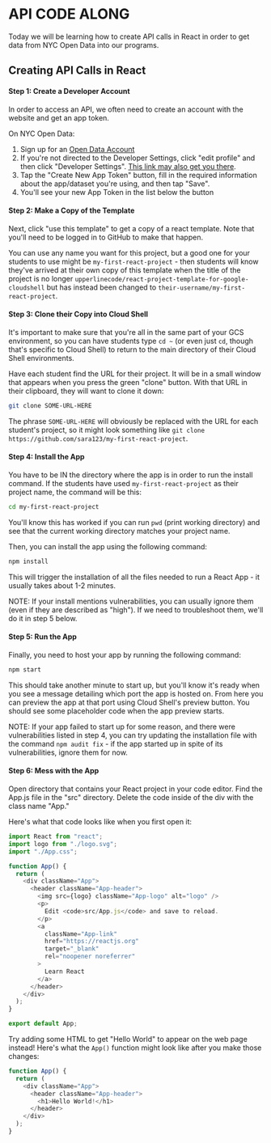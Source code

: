 # API CODE ALONG

Today we will be learning how to create API calls in React in order to get data from NYC Open Data into our programs.

## Creating API Calls in React

#### Step 1: Create a Developer Account

In order to access an API, we often need to create an account with the website and get an app token.

On NYC Open Data:

1. Sign up for an [Open Data Account](https://opendata.cityofnewyork.us/)
2. If you're not directed to the Developer Settings, click "edit profile" and then click "Developer Settings". [This link may also get you there](https://data.cityofnewyork.us/profile/edit/developer_settings).
3. Tap the "Create New App Token" button, fill in the required information about the app/dataset you're using, and then tap "Save".
4. You'll see your new App Token in the list below the button

#### Step 2: Make a Copy of the Template

Next, click "use this template" to get a copy of a react template. Note that you'll need to be logged in to GitHub to make that happen.

You can use any name you want for this project, but a good one for your students to use might be `my-first-react-project` - then students will know they've arrived at their own copy of this template when the title of the project is no longer `upperlinecode/react-project-template-for-google-cloudshell` but has instead been changed to `their-username/my-first-react-project`.

#### Step 3: Clone their Copy into Cloud Shell

It's important to make sure that you're all in the same part of your GCS environment, so you can have students type `cd ~` (or even just `cd`, though that's specific to Cloud Shell) to return to the main directory of their Cloud Shell environments.

Have each student find the URL for their project. It will be in a small window that appears when you press the green "clone" button. With that URL in their clipboard, they will want to clone it down:

```bash
git clone SOME-URL-HERE
```

The phrase `SOME-URL-HERE` will obviously be replaced with the URL for each student's project, so it might look something like `git clone https://github.com/sara123/my-first-react-project`.

#### Step 4: Install the App

You have to be IN the directory where the app is in order to run the install command. If the students have used `my-first-react-project` as their project name, the command will be this:

```bash
cd my-first-react-project
```

You'll know this has worked if you can run `pwd` (print working directory) and see that the current working directory matches your project name.

Then, you can install the app using the following command:

```bash
npm install
```

This will trigger the installation of all the files needed to run a React App - it usually takes about 1-2 minutes.

NOTE: If your install mentions vulnerabilities, you can usually ignore them (even if they are described as "high"). If we need to troubleshoot them, we'll do it in step 5 below.

#### Step 5: Run the App

Finally, you need to host your app by running the following command:

```bash
npm start
```

This should take another minute to start up, but you'll know it's ready when you see a message detailing which port the app is hosted on. From here you can preview the app at that port using Cloud Shell's preview button. You should see some placeholder code when the app preview starts.

NOTE: If your app failed to start up for some reason, and there were vulnerabilities listed in step 4, you can try updating the installation file with the command `npm audit fix` - if the app started up in spite of its vulnerabilities, ignore them for now.

#### Step 6: Mess with the App

Open directory that contains your React project in your code editor. Find the App.js file in the "src" directory. Delete the code inside of the div with the class name "App."

Here's what that code looks like when you first open it:

```javascript
import React from "react";
import logo from "./logo.svg";
import "./App.css";

function App() {
  return (
    <div className="App">
      <header className="App-header">
        <img src={logo} className="App-logo" alt="logo" />
        <p>
          Edit <code>src/App.js</code> and save to reload.
        </p>
        <a
          className="App-link"
          href="https://reactjs.org"
          target="_blank"
          rel="noopener noreferrer"
        >
          Learn React
        </a>
      </header>
    </div>
  );
}

export default App;
```

Try adding some HTML to get "Hello World" to appear on the web page instead! Here's what the `App()` function might look like after you make those changes:

```javascript
function App() {
  return (
    <div className="App">
      <header className="App-header">
        <h1>Hello World!</h1>
      </header>
    </div>
  );
}
```
